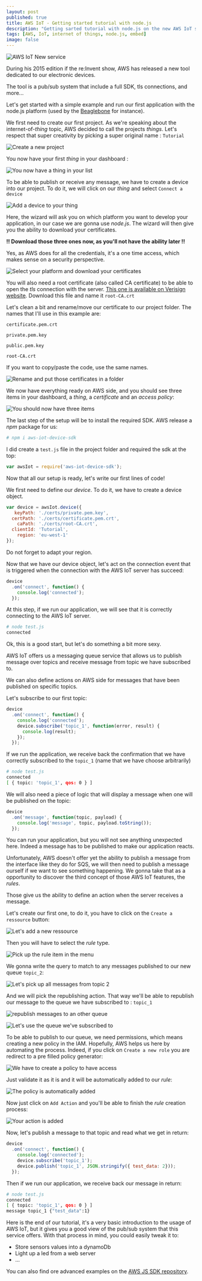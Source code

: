 ```yaml
---
layout: post
published: true
title: AWS IoT - Getting started tutorial with node.js
description: "Getting sarted tutorial with node.js on the new AWS IoT service"
tags: [AWS, IoT, internet of things, node.js, embed]
image: false
---
```


![AWS IoT New service][1]

During his 2015 edition if the re:Invent show, AWS has released a new tool dedicated to our electronic devices.

The tool is a pub/sub system that include a full SDK, tls connections, and more...

Let's get started with a simple example and run our first application with the node.js platform (used by the [Beaglebone](http://beagleboard.org/black) for instance).

We first need to create our first project. As we're speaking about the internet-of-*thing* topic, AWS decided to call the projects *things*. Let's respect that super creativity by picking a super original name : `Tutorial`

![Create a new project][2]

You now have your first *thing* in your dashboard :

![You now have a thing in your list][3]

To be able to publish or receive any message, we have to create a device into our project. To do it, we will click on our *thing* and select `Connect a device`

![Add a device to your thing][4]

Here, the wizard will ask you on which platform you want to develop your application, in our case we are gonna use *node.js*. The wizard will then give you the ability to download your certificates.

**!! Download those three ones now, as you'll not have the ability later !!**

Yes, as AWS does for all the credentials, it's a one time access, which makes sense on a security perspective.

![Select your platform and download your certificates][5]

You will also need a root certificate (also called CA certificate) to be able to open the *tls* connection with the server. [This one is available on Verisign website](https://www.symantec.com/content/en/us/enterprise/verisign/roots/VeriSign-Class%203-Public-Primary-Certification-Authority-G5.pem). Download this file and name it `root-CA.crt`

Let's clean a bit and rename/move our certificate to our project folder. The names that I'll use in this example are:

`certificate.pem.crt`

`private.pem.key`

`public.pem.key`

`root-CA.crt`

If you want to copy/paste the code, use the same names.

![Rename and put those certificates in a folder][6]

We now have everything ready on AWS side, and you should see three items in your dashboard, a *thing*, a *certificate* and an *access policy*:

![You should now have three items][7]

The last step of the setup will be to install the required SDK. AWS release a *npm* package for us:

```bash
# npm i aws-iot-device-sdk

```

I did create a `test.js` file in the project folder and required the sdk at the top:

```javascript
var awsIot = require('aws-iot-device-sdk');
```

Now that all our setup is ready, let's write our first lines of code!

We first need to define our *device*. To do it, we have to create a device object.

```javascript
var device = awsIot.device({
   keyPath: './certs/private.pem.key',
  certPath: './certs/certificate.pem.crt',
    caPath: './certs/root-CA.crt',
  clientId: 'Tutorial',
    region: 'eu-west-1'
});
```
Do not forget to adapt your region.

Now that we have our device object, let's act on the connection event that is triggered when the connection with the AWS IoT server has succeed:

```javascript
device
  .on('connect', function() {
    console.log('connected');
  });
```

At this step, if we run our application, we will see that it is correctly connecting to the AWS IoT server.

```bash
# node test.js
connected
```


Ok, this is a good start, but let's do something a bit more sexy.

AWS IoT offers us a messaging queue service that allows us to publish message over topics and receive message from topic we have subscribed to.

We can also define actions on AWS side for messages that have been published on specific topics.

Let's subscribe to our first topic:

```javascript
device
  .on('connect', function() {
    console.log('connected');
    device.subscribe('topic_1', function(error, result) {
      console.log(result);
    });
  });
```

If we run the application, we receive back the confirmation that we have correctly subscribed to the `topic_1` (name that we have choose arbitrarily)

```bash
# node test.js
connected
[ { topic: 'topic_1', qos: 0 } ]
```

We will also need a piece of logic that will display a message when one will be published on the topic:

```javascript
device
  .on('message', function(topic, payload) {
    console.log('message', topic, payload.toString());
  });
```

You can run your application, but you will not see anything unexpected here. Indeed a message has to be published to make our application reacts.

Unfortunately, AWS doesn't offer yet the ability to publish a message from the interface like they do for SQS, we will then need to publish a message ourself if we want to see something happening. We gonna take that as a opportunity to discover the third concept of those AWS IoT features, the *rules*.

Those give us the ability to define an action when the server receives a message.

Let's create our first one, to do it, you have to click on the `Create a ressource` button:

![Let's add a new ressource][8]

Then you will have to select the *rule* type.

![Pick up the rule item in the menu][9]

We gonna write the query to match to any messages published to our new queue `topic_2`:

![Let's pick up all messages from topic 2][10]

And we will pick the republishing action. That way we'll be able to republish our message to the queue we have subscribed to : `topic_1`

![republish messages to an other queue][11]

![Let's use the queue we've subscribed to][12]

To be able to publish to our queue, we need permissions, which means creating a new policy in the IAM. Hopefully, AWS helps us here by automating the process. Indeed, if you click on `Create a new role` you are redirect to a pre filled policy generator:

![We have to create a policy to have access][13]

Just validate it as it is and it will be automatically added to our *rule*:

![The policy is automatically added][14]

Now just click on `Add Action` and you'll be able to finish the *rule* creation process:

![Your action is added][15]

Now, let's publish a message to that topic and read what we get in return:

```javascript
device
  .on('connect', function() {
    console.log('connected');
    device.subscribe('topic_1');
    device.publish('topic_1', JSON.stringify({ test_data: 2}));
  });
```

Then if we run our application, we receive back our message in return:

```bash
# node test.js
connected
[ { topic: 'topic_1', qos: 0 } ]
message topic_1 {"test_data":1}
```

Here is the end of our tutorial, it's a very basic introduction to the usage of AWS IoT, but it gives you a good view of the pub/sub system that this service offers. With that process in mind, you could easily tweak it to:

- Store sensors values into a dynamoDb
- Light up a led from a web server
- ...

You can also find ore advanced examples on the [AWS JS SDK repository](https://github.com/aws/aws-iot-device-sdk-js).

[1]: https://blog.louisborsu.be/images/posts/2015-10-22-aws-iot-getting-sarted-tutorial-with-nodejs/1-aws-iot-new-service.png "AWS IoT New service"
[2]: https://blog.louisborsu.be/images/posts/2015-10-22-aws-iot-getting-sarted-tutorial-with-nodejs/2-create-a-new-project.png "Create a new project"
[3]: https://blog.louisborsu.be/images/posts/2015-10-22-aws-iot-getting-sarted-tutorial-with-nodejs/3-you-now-have-a-thing-in-yout-list.png "You now have a thing in your list"
[4]: https://blog.louisborsu.be/images/posts/2015-10-22-aws-iot-getting-sarted-tutorial-with-nodejs/4-add-a-device-to-your-thing.png "Add a device to your thing"
[5]: https://blog.louisborsu.be/images/posts/2015-10-22-aws-iot-getting-sarted-tutorial-with-nodejs/5-select-your-plateform-and-download-your-certificates.png "Select your platform and download your certificates"
[6]: https://blog.louisborsu.be/images/posts/2015-10-22-aws-iot-getting-sarted-tutorial-with-nodejs/6-rename-and-put-those-certificates-in-a-folder.png "Rename and put those certificates in a folder"
[7]: https://blog.louisborsu.be/images/posts/2015-10-22-aws-iot-getting-sarted-tutorial-with-nodejs/7-you-should-now-have-three-items.png "You should now have three items"
[8]: https://blog.louisborsu.be/images/posts/2015-10-22-aws-iot-getting-sarted-tutorial-with-nodejs/8-let-s-add-a-new-ressource.png "Let's add a new ressource"
[9]: https://blog.louisborsu.be/images/posts/2015-10-22-aws-iot-getting-sarted-tutorial-with-nodejs/9-pick-up-the-rule-item-in-the-menu.png "Pick up the rule item in the menu"
[10]: https://blog.louisborsu.be/images/posts/2015-10-22-aws-iot-getting-sarted-tutorial-with-nodejs/10-let-s-pick-up-all-message-from-topic-2.png "Let's pick up all messages from topic 2"
[11]: https://blog.louisborsu.be/images/posts/2015-10-22-aws-iot-getting-sarted-tutorial-with-nodejs/11-republish-message-to-an-other-queue.png "republish messages to an other queue"
[12]: https://blog.louisborsu.be/images/posts/2015-10-22-aws-iot-getting-sarted-tutorial-with-nodejs/12-let-s-use-the-queue-we-ve-subscribed-to.png "Let's use the queue we've subscribed to"
[13]: https://blog.louisborsu.be/images/posts/2015-10-22-aws-iot-getting-sarted-tutorial-with-nodejs/13-we-have-to-create-a-policy-to-have-access.png "We have to create a policy to have access"
[14]: https://blog.louisborsu.be/images/posts/2015-10-22-aws-iot-getting-sarted-tutorial-with-nodejs/14-the-policy-is-automatically-added.png "The policy is automatically added"
[15]: https://blog.louisborsu.be/images/posts/2015-10-22-aws-iot-getting-sarted-tutorial-with-nodejs/15-your-action-is-added.png "Your action is added"
